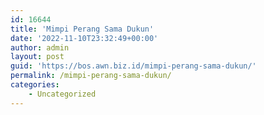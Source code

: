 ```yaml
---
id: 16644
title: 'Mimpi Perang Sama Dukun'
date: '2022-11-10T23:32:49+00:00'
author: admin
layout: post
guid: 'https://bos.awn.biz.id/mimpi-perang-sama-dukun/'
permalink: /mimpi-perang-sama-dukun/
categories:
    - Uncategorized
---
```


